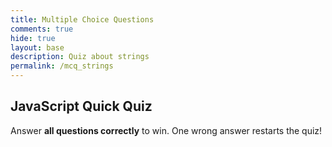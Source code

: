 ```yaml
---
title: Multiple Choice Questions
comments: true
hide: true
layout: base
description: Quiz about strings
permalink: /mcq_strings
---
```


## JavaScript Quick Quiz  
Answer **all questions correctly** to win. One wrong answer restarts the quiz!

<div id="quiz"></div>

<script>
const questions = [
  { q: "What would the data type be for 'hello'?",
    opts: ["Boolean", "String", "Integer", "array"], correct: 1 }, // Integer = index 2
  { q: "What would the data type be for the variable isHot?",
    opts: ["Integer","Boolean","Minus","String"], correct: 1 },   // Boolean = index 1
  { q: "For variables should you use = or == ?",
    opts: ["==","="], correct: 1 },                              // "=" = index 1
  { q: "If you use the word let while assigning a variable, what language is that?",
    opts: ["JavaScript", "Python"], correct: 0 },
  { q: "What is the correct way to store a string variable in JavaScript",
    opts: ["let name = 'Ethan'", "let name = Ethan", "let name = 'Ethan'"], correct: 0 },
  { q: "What value does this code assign to x: let x = 10;",
    opts: ["10 (string)", "x", "undefined", "10 (an integer)"], correct: 3 },
    
];


let current = 0;
function loadQuestion() {
  const q = questions[current];
  const letters = ["A","B","C","D"]; // add labels
  document.getElementById("quiz").innerHTML = `
    <h4>${q.q}</h4>
    ${q.opts.map((opt,i)=>
      `<button onclick="checkAnswer(${i})">
         ${letters[i] || ""}. ${opt}
       </button>`
    ).join("<br>")}
    <p>Question ${current+1} of ${questions.length}</p>
  `;
}

function checkAnswer(choice) {
  if (choice === questions[current].correct) {
    current++;
    if (current < questions.length) {
      loadQuestion();
    } else {
      document.getElementById("quiz").innerHTML =
        `<h3>Perfect! You answered all ${questions.length} correctly!</h3>`;
    }
  } else {
    alert("Wrong! Starting over…");
    current = 0;
    loadQuestion();
  }
}

loadQuestion();
</script>